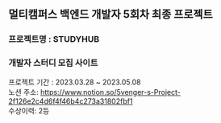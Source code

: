## 멀티캠퍼스 백엔드 개발자 5회차 최종 프로젝트
### 프로젝트명 : STUDYHUB
### 개발자 스터디 모집 사이트
프로젝트 기간 : 2023.03.28 ~ 2023.05.08<br>
노션 주소: https://www.notion.so/5venger-s-Project-2f126e2c4d6f4f46b4c273a31802fbf1<br>
수상이력: 2등
 